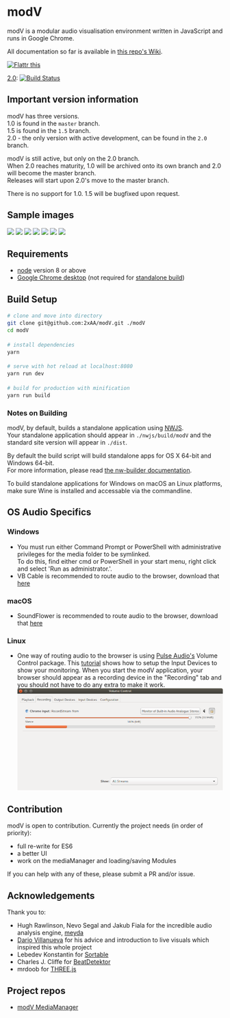# modV
modV is a modular audio visualisation environment written in JavaScript and runs in Google Chrome.

All documentation so far is available in [this repo's Wiki](https://github.com/2xAA/modV/wiki).

[![Flattr this](https://button.flattr.com/flattr-badge-large.png "Flattr this")](https://flattr.com/submit/auto?fid=xvwndw&url=https%3A%2F%2Fgithub.com%2F2xAA%2FmodV)

[2.0](https://github.com/2xAA/modV/tree/2.0/): [![Build Status](https://travis-ci.org/2xAA/modV.svg?branch=2.0)](https://travis-ci.org/2xAA/modV)

## Important version information

modV has three versions.  
1.0 is found in the `master` branch.  
1.5 is found in the `1.5` branch.  
2.0 - the only version with active development, can be found in the `2.0` branch.

modV is still active, but only on the 2.0 branch.  
When 2.0 reaches maturity, 1.0 will be archived onto its own branch and 2.0 will become the master branch.  
Releases will start upon 2.0's move to the master branch.

There is no support for 1.0. 1.5 will be bugfixed upon request.

## Sample images
[![](https://github.com/2xAA/modV/raw/master/docs/example-images/1.jpg)](https://github.com/2xAA/modV/raw/master/docs/example-images/1.png)
[![](https://github.com/2xAA/modV/raw/master/docs/example-images/2.jpg)](https://github.com/2xAA/modV/raw/master/docs/example-images/2.png)
[![](https://github.com/2xAA/modV/raw/master/docs/example-images/3.jpg)](https://github.com/2xAA/modV/raw/master/docs/example-images/3.png)
[![](https://github.com/2xAA/modV/raw/master/docs/example-images/4.jpg)](https://github.com/2xAA/modV/raw/master/docs/example-images/4.png)
[![](https://github.com/2xAA/modV/raw/master/docs/example-images/5.jpg)](https://github.com/2xAA/modV/raw/master/docs/example-images/5.png)
[![](https://github.com/2xAA/modV/raw/master/docs/example-images/6.jpg)](https://github.com/2xAA/modV/raw/master/docs/example-images/6.png)
[![](https://github.com/2xAA/modV/raw/master/docs/example-images/7.jpg)](https://github.com/2xAA/modV/raw/master/docs/example-images/7.png)

## Requirements
- [node](https://nodejs.org/) version 8 or above
- [Google Chrome desktop](https://www.google.com/chrome/browser/desktop/) (not required for [standalone build](https://github.com/2xAA/modV#notes-on-building))

## Build Setup
``` bash
# clone and move into directory
git clone git@github.com:2xAA/modV.git ./modV
cd modV

# install dependencies
yarn

# serve with hot reload at localhost:8080
yarn run dev

# build for production with minification
yarn run build
```
### Notes on Building
modV, by default, builds a standalone application using [NWJS](http://nwjs.io/).  
Your standalone application should appear in `./nwjs/build/modV` and the standard site version will appear in `./dist`.

By default the build script will build standalone apps for OS X 64-bit and Windows 64-bit.  
For more information, please read [the nw-builder documentation](https://github.com/nwjs/nw-builder).

To build standalone applications for Windows on macOS an Linux platforms, make sure Wine is installed and accessable via the commandline.

## OS Audio Specifics

### Windows
- You must run either Command Prompt or PowerShell with administrative privileges for the media folder to be symlinked.  
To do this, find either cmd or PowerShell in your start menu, right click and select 'Run as administrator.'.
- VB Cable is recommended to route audio to the browser, download that [here](http://vb-audio.pagesperso-orange.fr/Cable/)

### macOS
- SoundFlower is recommended to route audio to the browser, download that [here](https://github.com/mattingalls/Soundflower/releases/)

### Linux
- One way of routing audio to the browser is using [Pulse Audio's](https://www.freedesktop.org/wiki/Software/PulseAudio/) Volume Control package.
This [tutorial](https://www.kirsle.net/blog/entry/redirect-audio-out-to-mic-in-linux) shows how to setup the Input Devices to show your monitoring.
When you start the modV application, your browser should appear as a recording device in the "Recording" tab and you should not have to do any extra
to make it work.
![Browser input device in pavucontrol](https://github.com/2xAA/modV/raw/master/docs/linux-audio/pavucontrol.png)

## Contribution
modV is open to contribution. Currently the project needs (in order of priority):  
* full re-write for ES6
* a better UI
* work on the mediaManager and loading/saving Modules

If you can help with any of these, please submit a PR and/or issue.

## Acknowledgements
Thank you to:

* Hugh Rawlinson, Nevo Segal and Jakub Fiala for the incredible audio analysis engine, [meyda](https://github.com/hughrawlinson/meyda)
* [Dario Villanueva](http://alolo.co) for his advice and introduction to live visuals which inspired this whole project
* Lebedev Konstantin for [Sortable](https://github.com/RubaXa/Sortable)
* Charles J. Cliffe for [BeatDetektor](https://github.com/cjcliffe/beatdetektor)
* mrdoob for [THREE.js](https://threejs.org/)

## Project repos
* [modV MediaManager](https://github.com/2xAA/modV-MediaManager)
